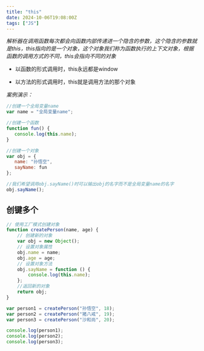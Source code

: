 ```yaml
---
title: "this"
date: 2024-10-06T19:08:00Z
tags: ["JS"]
---
```

*解析器在调用函数每次都会向函数内部传递进一个隐含的参数，这个隐含的参数就是this，this指向的是一个对象，这个对象我们称为函数执行的上下文对象，根据函数的调用方式的不同，this会指向不同的对象*

- 以函数的形式调用时，this永远都是window

- 以方法的形式调用时，this就是调用方法的那个对象

 *案例演示：*
 ```js
//创建一个全局变量name
var name = "全局变量name";

//创建一个函数
function fun() {
    console.log(this.name);
}

//创建一个对象
var obj = {
    name: "孙悟空",
    sayName: fun
};

//我们希望调用obj.sayName()时可以输出obj的名字而不是全局变量name的名字
obj.sayName();
```


## 创键多个
```js
// 使用工厂模式创建对象
function createPerson(name, age) {
    // 创建新的对象
    var obj = new Object();
    // 设置对象属性
    obj.name = name;
    obj.age = age;
    // 设置对象方法
    obj.sayName = function () {
        console.log(this.name);
    };
    //返回新的对象
    return obj;
}

var person1 = createPerson("孙悟空", 18);
var person2 = createPerson("猪八戒", 19);
var person3 = createPerson("沙和尚", 20);

console.log(person1);
console.log(person2);
console.log(person3);
```

